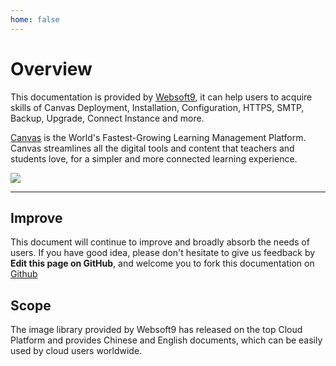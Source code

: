 ```yaml
---
home: false
---
```


# Overview

This documentation is provided by [Websoft9](https://www.websoft9.com/), it can help users to acquire skills of Canvas Deployment, Installation, Configuration, HTTPS, SMTP, Backup, Upgrade, Connect Instance and more.

[Canvas](https://canvas-server.apache.org/) is the World's Fastest-Growing Learning Management Platform. Canvas streamlines all the digital tools and content that teachers and students love, for a simpler and more connected learning experience.

![](https://libs.websoft9.com/Websoft9/DocsPicture/en/canvas/canvas-gui-websoft9.png)

---

## Improve

This document will continue to improve and broadly absorb the needs of users. If you have good idea, please don't hesitate to give us feedback by **Edit this page on GitHub**, and welcome you to fork this documentation on [Github](https://github.com/Websoft9/ansible-canvas)

## Scope

The image library provided by Websoft9 has released on the top Cloud Platform and provides Chinese and English documents, which can be easily used by cloud users worldwide.
